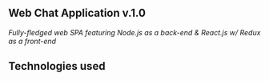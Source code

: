 ## Web Chat Application v.1.0

_Fully-fledged web SPA featuring Node.js as a back-end & React.js w/ Redux as a front-end_

## Technologies used

